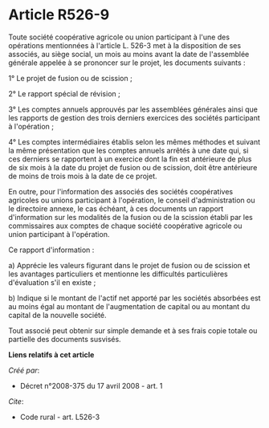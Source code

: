 # Article R526-9

Toute société coopérative agricole ou union participant à l'une des opérations mentionnées à l'article L. 526-3 met à la
disposition de ses associés, au siège social, un mois au moins avant la date de l'assemblée générale appelée à se prononcer
sur le projet, les documents suivants : 

1° Le projet de fusion ou de scission ; 

2° Le rapport spécial de révision ; 

3° Les comptes annuels approuvés par les assemblées générales ainsi que les rapports de gestion des trois derniers exercices
des sociétés participant à l'opération ; 

4° Les comptes intermédiaires établis selon les mêmes méthodes et suivant la même présentation que les comptes annuels
arrêtés à une date qui, si ces derniers se rapportent à un exercice dont la fin est antérieure de plus de six mois à la date
du projet de fusion ou de scission, doit être antérieure de moins de trois mois à la date de ce projet. 

En outre, pour l'information des associés des sociétés coopératives agricoles ou unions participant à l'opération, le conseil
d'administration ou le directoire annexe, le cas échéant, à ces documents un rapport d'information sur les modalités de la
fusion ou de la scission établi par les commissaires aux comptes de chaque société coopérative agricole ou union participant
à l'opération. 

Ce rapport d'information : 

a) Apprécie les valeurs figurant dans le projet de fusion ou de scission et les avantages particuliers et mentionne les
difficultés particulières d'évaluation s'il en existe ; 

b) Indique si le montant de l'actif net apporté par les sociétés absorbées est au moins égal au montant de l'augmentation de
capital ou au montant du capital de la nouvelle société. 

Tout associé peut obtenir sur simple demande et à ses frais copie totale ou partielle des documents susvisés.

**Liens relatifs à cet article**

_Créé par_:

  - Décret n°2008-375 du 17 avril 2008 - art. 1

_Cite_:

  - Code rural - art. L526-3
